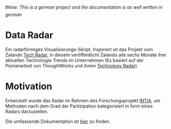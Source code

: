 ❗*Note: This is a german project and the documentation is as well written in german*

# Data Radar

Ein radarförmiges Visualisierungs-Skript. Inspiriert ist das Projekt vom Zalando [Tech
Radar](http://zalando.github.io/tech-radar/), in diesem veröffentlicht Zalando alle sechs Monate ihre aktuellen Technologie Trends im Unternehmen (Es basiert auf der Pionierarbeit von ThoughtWorks und ihrem [Technology Radar](https://www.thoughtworks.com/radar)). 


# Motivation

Entwickelt wurde das Radar im Rahmen des Forschungsprojekt [INTIA](https://dites.web.th-koeln.de/forschung/projekte/intia/), um Methoden nach dem Grad der Partizipation kategorisiert in form eines Radars darzustellen.


Die umfassende Dokumentation ist [hier](flnkln.github.io) zu finden.


